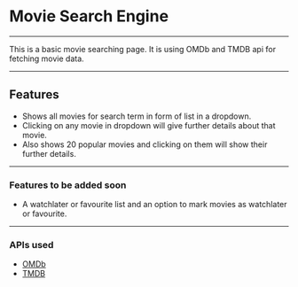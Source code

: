 # Movie Search Engine
---
This is a basic movie searching page. It is using OMDb and TMDB api for fetching movie data.

---
## Features
- Shows all movies for search term in form of list in a dropdown.
- Clicking on any movie in dropdown will give further details about that movie.
- Also shows 20 popular movies and clicking on them will show their further details.

---
### Features to be added soon
- A watchlater or favourite list and an option to mark movies as watchlater or favourite.

---
### APIs used
- [OMDb](https://omdbapi.com/)
- [TMDB](https://www.themoviedb.org/)
